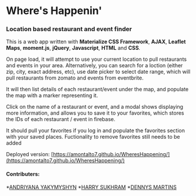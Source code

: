 # Where's Happenin'
### Location based restaurant and event finder

This is a web app written with **Materialize CSS Framework**, **AJAX**, **Leaflet Maps**, **moment.js**, **jQuery**, **Javascript**, **HTML** and **CSS**.

On page load, it will attempt to use your current location to pull restaurants and events in your area.
Alternatively, you can search for a loction (either zip, city, exact address, etc), use date picker to select date range, which will pull restaurants from zomato and events from eventbrite.

It will then list details of each restaurant/event under the map, and populate the map with a marker representing it. 

Click on the name of a restaurant or event, and a modal shows displaying more information, and allows you to save it to your favorites, which stores the IDs of each restaurant / event in firebase.

It should pull your favorites if you log in and populate the favorites section with your saved places. Fuctionality to remove favorites still needs to be added

Deployed version: [https://amontalto7.github.io/WheresHappening/](https://amontalto7.github.io/WheresHappening/)

#### Contributers:
*[ANDRIYANA YAKYMYSHYN](https://github.com/andriyanay)
*[HARRY SUKHRAM](https://github.com/harrysuk)
*[DENNYS MARTINS](https://github.com/Dennyswill)
